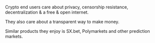 Crypto end users care about privacy, censorship resistance, decentralization & a free & open internet.

They also care about a transparent way to make money.

Similar products they enjoy is SX.bet, Polymarkets and other prediction markets.